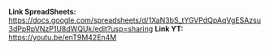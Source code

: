 **Link SpreadSheets:** https://docs.google.com/spreadsheets/d/1XaN3bS_tYGVPdQpAqVgESAzsu3dPpRpVNzP1U8dWQUk/edit?usp=sharing
**Link YT:** https://youtu.be/enT9M42En4M
